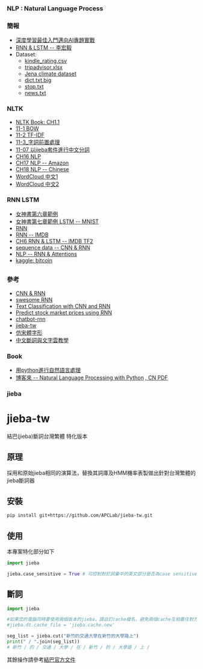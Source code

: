 ### NLP : Natural Language Process
### 簡報
* [深度學習最佳入門邁向AI專題實戰](https://github.com/jumbokh/nknu-class/blob/main/NLP/%E6%B7%B1%E5%BA%A6%E5%AD%B8%E7%BF%92%E6%9C%80%E4%BD%B3%E5%85%A5%E9%96%80%E9%82%81%E5%90%91AI%E5%B0%88%E9%A1%8C%E5%AF%A6%E6%88%B0_%E6%95%99%E5%AD%B8%E8%B3%87%E6%BA%90_3_V1.pdf)
* [RNN & LSTM -- 李宏毅](https://github.com/jumbokh/nknu-class/blob/main/NLP/RNN%20(v2).pdf)
* Dataset:
    * [kindle_rating.csv](https://github.com/jumbokh/nknu-class/blob/main/NLP/notebooks/kindle_rating.csv)
    * [tripadvisor.xlsx](https://github.com/jumbokh/nknu-class/blob/main/NLP/notebooks/tripadvisor.xlsx)
    * [Jena climate dataset](https://drive.google.com/file/d/1s6rQQzMrbCTx8YY2Z5MnAEfnHyRA4qYa/view?usp=sharing)
    * [dict.txt.big](https://github.com/jumbokh/nknu-class/blob/main/NLP/notebooks/dict.txt.big)
    * [stop.txt](https://github.com/jumbokh/nknu-class/blob/main/NLP/notebooks/stop.text)
    * [news.txt](https://github.com/jumbokh/nknu-class/blob/main/NLP/notebooks/news.txt)
### NLTK
* [NLTK Book: CH1.1](https://github.com/jumbokh/nknu-class/blob/main/NLP/notebooks/python_NLTK_Ch1_1.ipynb)
* [11-1 BOW](https://github.com/jumbokh/nknu-class/blob/main/NLP/notebooks/11_01_BOW.ipynb)
* [11-2 TF-IDF](https://github.com/jumbokh/nknu-class/blob/main/NLP/notebooks/11_02_TFIDF.ipynb)
* [11-3_字詞前置處理](https://github.com/jumbokh/nknu-class/blob/main/NLP/notebooks/11_03_%E5%AD%97%E8%A9%9E%E5%89%8D%E7%BD%AE%E8%99%95%E7%90%86.ipynb)
* [11-07 以jieba套件進行中文分詞](https://github.com/jumbokh/nknu-class/blob/main/NLP/notebooks/11_07_%E4%B8%AD%E6%96%87_NLP.ipynb)
* [CH16 NLP](https://github.com/jumbokh/nknu-class/blob/main/NLP/notebooks/Ch16_NLP.ipynb)
* [CH17 NLP -- Amazon](https://github.com/jumbokh/nknu-class/blob/main/NLP/notebooks/Ch17_NLP_Amazon.ipynb)
* [CH18 NLP -- Chinese](https://github.com/jumbokh/nknu-class/blob/main/NLP/notebooks/CH18_NLP_Chinese.ipynb)
* [WordCloud 中文1](https://github.com/jumbokh/nknu-class/blob/main/NLP/notebooks/WordCloud_%E4%B8%AD%E6%96%87.ipynb)
* [WordCloud 中文2](https://github.com/jumbokh/nknu-class/blob/main/NLP/notebooks/WordCloud_%E4%B8%AD%E6%96%872.ipynb)
### RNN LSTM
* [女神書第六章範例](https://github.com/jumbokh/nknu-class/blob/main/NLP/notebooks/Ch06-RNN-TF1.ipynb)
* [女神書第七章範例 LSTM -- MNIST](https://github.com/jumbokh/nknu-class/blob/main/NLP/notebooks/07_lstm-TF1.ipynb)
* [RNN](https://github.com/jumbokh/nknu-class/blob/main/NLP/notebooks/04-1.%20RNN.ipynb)
* [RNN -- IMDB](https://github.com/jumbokh/nknu-class/blob/main/NLP/notebooks/04_1_%E7%94%A8RNN%E5%81%9A%E6%83%85%E6%84%8F%E5%88%86%E6%9E%90.ipynb)
* [CH6 RNN & LSTM -- IMDB TF2](https://github.com/jumbokh/nknu-class/blob/main/NLP/notebooks/DL_TF2-Ch06-Workshop-RNN_and_LSTM-IMDB_Dataset.ipynb.ipynb)
* [sequence data -- CNN & RNN](https://github.com/jumbokh/nknu-class/blob/main/NLP/notebooks/15_processing_sequences_using_rnns_and_cnns.ipynb)
* [NLP -- RNN & Attentions](https://github.com/jumbokh/nknu-class/blob/main/NLP/notebooks/16_nlp_with_rnns_and_attention.ipynb)
* [kaggle: bitcoin](https://www.kaggle.com/mczielinski/bitcoin-historical-data/version/16) 
##
### 參考
* [CNN & RNN](https://github.com/jumbokh/intro-computers/blob/master/CNN-RNN.md)
* [swesome RNN](https://github.com/kjw0612/awesome-rnn)
* [Text Classification with CNN and RNN](https://github.com/gaussic/text-classification-cnn-rnn)
* [Predict stock market prices using RNN](https://github.com/lilianweng/stock-rnn)
* [chatbot-rnn](https://github.com/pender/chatbot-rnn)
* [jieba-tw](https://github.com/APCLab/jieba-tw)
* [仿宋體字形](https://github.com/micmro/Stylify-Me/blob/master/.fonts/SimSun.ttf)
* [中文斷詞與文字雲教學](http://120.108.221.55/profchwu/dctai/%E6%95%99%E6%9D%90/%E6%96%B7%E8%A9%9E%E8%88%87%E6%96%87%E5%AD%97%E9%9B%B2/%E6%96%B7%E8%A9%9E%E8%88%87%E6%96%87%E5%AD%97%E9%9B%B2%E6%95%99%E5%AD%B8.pdf)
### Book
* [用python進行自然語言處理](https://www.nltk.org/book/)
* [博客來 -- Natural Language Processing with Python](https://www.books.com.tw/products/F011662715) [, CN PDF](https://drive.google.com/file/d/1fLvukfrhR6fIo4lqftVHLaJDVoB0Skt3/view?usp=sharing)
### jieba
# jieba-tw

結巴(jieba)斷詞台灣繁體 特化版本


## 原理

採用和原始jieba相同的演算法，替換其詞庫及HMM機率表製做出針對台灣繁體的jieba斷詞器


## 安裝

```sh
pip install git+https://github.com/APCLab/jieba-tw.git
```

## 使用

本專案特化部分如下

```python
import jieba

jieba.case_sensitive = True # 可控制對於詞彙中的英文部分是否為case sensitive, 預設False
```

## 斷詞

```python
import jieba

#如果您的電腦同時要使用兩個版本的jieba，請自訂cache檔名，避免兩個cache互相蓋住對方
#jieba.dt.cache_file = 'jieba.cache.new'

seg_list = jieba.cut("新竹的交通大學在新竹的大學路上")
print(" / ".join(seg_list))
# 新竹 / 的 / 交通 / 大學 / 在 / 新竹 / 的 / 大學路 / 上 /

```

其餘操作請參考[結巴官方文件]

[結巴官方文件]: https://github.com/fxsjy/jieba
